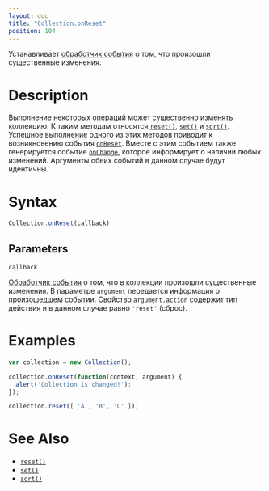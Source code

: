 ```yaml
---
layout: doc
title: "Collection.onReset"
position: 104
---
```


Устанавливает [обработчик события](../../Script/) о том, что произошли существенные изменения.

# Description

Выполнение некоторых операций может существенно изменять коллекцию. К таким методам относятся
[`reset()`](../Collection.reset/), [`set()`](../Collection.set/) и [`sort()`](../Collection.sort/).
Успешное выполнение одного из этих методов приводит к возникновению события [`onReset`](../Collection.onReset/).
Вместе с этим событием также генерируется событие [`onChange`](../Collection.onChange/), которое
информирует о наличии любых изменений. Аргументы обеих событий в данном случае будут идентичны.

# Syntax

```js
Collection.onReset(callback)
```

## Parameters

`callback`

[Обработчик события](../../Script/) о том, что в коллекции произошли существенные изменения.
В параметре `argument` передается информация о произошедшем событии. Свойство `argument.action`
содержит тип действия и в данном случае равно `'reset'` (сброс).

# Examples

```js
var collection = new Collection();

collection.onReset(function(context, argument) {
  alert('Collection is changed!');
});

collection.reset([ 'A', 'B', 'C' ]);
```

# See Also

* [`reset()`](../Collection.reset/)
* [`set()`](../Collection.set/)
* [`sort()`](../Collection.sort/)
